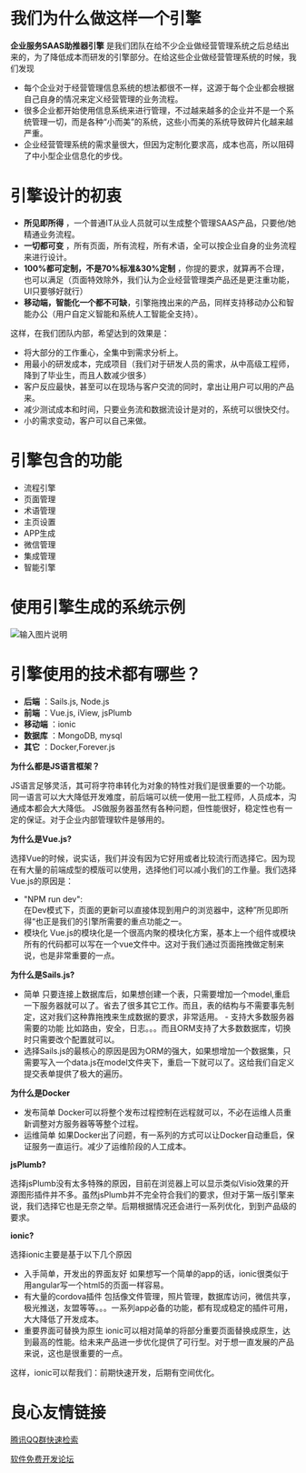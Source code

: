 # 我们为什么做这样一个引擎

 **企业服务SAAS助推器引擎** 是我们团队在给不少企业做经营管理系统之后总结出来的，为了降低成本而研发的引擎部分。在给这些企业做经营管理系统的时候，我们发现

- 每个企业对于经营管理信息系统的想法都很不一样，这源于每个企业都会根据自己自身的情况来定义经营管理的业务流程。
- 很多企业都开始使用信息系统来进行管理，不过越来越多的企业并不是一个系统管理一切，而是各种“小而美”的系统，这些小而美的系统导致碎片化越来越严重。
- 企业经营管理系统的需求量很大，但因为定制化要求高，成本也高，所以阻碍了中小型企业信息化的步伐。


# 引擎设计的初衷

-  **所见即所得** ，一个普通IT从业人员就可以生成整个管理SAAS产品，只要他/她精通业务流程。
-  **一切都可变** ，所有页面，所有流程，所有术语，全可以按企业自身的业务流程来进行设计。
-  **100%都可定制，不是70%标准&30%定制** ，你提的要求，就算再不合理，也可以满足（页面特效除外，我们认为企业经营管理类产品还是更注重功能，UI只要够好就行） 
-  **移动端，智能化一个都不可缺**，引擎拖拽出来的产品，同样支持移动办公和智能办公（用户自定义智能和系统人工智能全支持）。 

这样，在我们团队内部，希望达到的效果是：
- 将大部分的工作重心，全集中到需求分析上。
- 用最小的研发成本，完成项目（我们对于研发人员的需求，从中高级工程师，降到了毕业生，而且人数减少很多）
- 客户反应最快，甚至可以在现场与客户交流的同时，拿出让用户可以用的产品来。
- 减少测试成本和时间，只要业务流和数据流设计是对的，系统可以很快交付。
- 小的需求变动，客户可以自己来做。


# 引擎包含的功能

- 流程引擎
- 页面管理
- 术语管理
- 主页设置
- APP生成
- 微信管理
- 集成管理
- 智能引擎

# 使用引擎生成的系统示例
![输入图片说明](https://git.oschina.net/uploads/images/2017/0822/142213_b54866fc_1303840.png "用于展示的页面.png")



# 引擎使用的技术都有哪些？


- **后端** ：Sails.js, Node.js 
- **前端** ：Vue.js, iView, jsPlumb 
- **移动端** ：ionic 
- **数据库** ：MongoDB, mysql 
- **其它** ：Docker,Forever.js

**为什么都是JS语言框架？** 

JS语言足够灵活，其可将字符串转化为对象的特性对我们是很重要的一个功能。 同一语言可以大大降低开发难度，前后端可以统一使用一批工程师，人员成本，沟通成本都会大大降低。 JS做服务器虽然有各种问题，但性能很好，稳定性也有一定的保证。对于企业内部管理软件是够用的。 

**为什么是Vue.js?** 

选择Vue的时候，说实话，我们并没有因为它好用或者比较流行而选择它。因为现在有大量的前端成型的模版可以使用，选择他们可以减小我们的工作量。我们选择Vue.js的原因是：  
- "NPM run dev":  
在Dev模式下，页面的更新可以直接体现到用户的浏览器中，这种”所见即所得“也正是我们的引擎所需要的重点功能之一。 
- 模块化 
Vue.js的模块化是一个很高内聚的模块化方案，基本上一个组件或模块所有的代码都可以写在一个vue文件中。这对于我们通过页面拖拽做定制来说，也是非常重要的一点。 


**为什么是Sails.js?** 
- 简单 
只要连接上数据库后，如果想创建一个表，只需要增加一个model,重启一下服务器就可以了。省去了很多其它工作。而且，表的结构与不需要事先制定，这对我们这种靠拖拽来生成数据的要求，非常适用。 - 支持大多数服务器需要的功能 
比如路由，安全，日志。。。而且ORM支持了大多数数据库，切换时只需要改个配置就可以。 
- 选择Sails.js的最核心的原因是因为ORM的强大，如果想增加一个数据集，只需要写入一个data.js在model文件夹下，重启一下就可以了。这给我们自定义提交表单提供了极大的遍历。  

**为什么是Docker** 
- 发布简单 
Docker可以将整个发布过程控制在远程就可以，不必在运维人员重新调整对方服务器等等整个过程。 
- 运维简单 
如果Docker出了问题，有一系列的方式可以让Docker自动重启，保证服务一直运行。减少了运维阶段的人工成本。 

**jsPlumb?** 

选择jsPlumb没有太多特殊的原因，目前在浏览器上可以显示类似Visio效果的开源图形插件并不多。虽然jsPlumb并不完全符合我们的要求，但对于第一版引擎来说，我们选择它也是无奈之举。后期根据情况还会进行一系列优化，到到产品级的要求。  

**ionic?**  

选择ionic主要是基于以下几个原因
- 入手简单，开发出的界面友好 
如果想写一个简单的app的话，ionic很类似于用angular写一个html5的页面一样容易。 
- 有大量的cordova插件 
包括像文件管理，照片管理，数据库访问，微信共享，极光推送，友盟等等。。。一系列app必备的功能，都有现成稳定的插件可用，大大降低了开发成本。 
- 重要界面可替换为原生 
ionic可以相对简单的将部分重要页面替换成原生，达到最高的性能。给未来产品进一步优化提供了可行型。对于想一直发展的产品来说，这也是很重要的一点。 

这样，ionic可以帮我们：前期快速开发，后期有空间优化。


 # 良心友情链接

[腾讯QQ群快速检索](http://u.720life.cn/s/8cf73f7c)

[软件免费开发论坛](http://u.720life.cn/s/bbb01dc0)